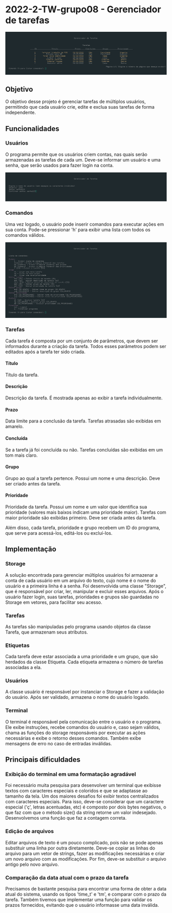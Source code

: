 # 2022-2-TW-grupo08 - Gerenciador de tarefas

![Tela Principal](./screenshots/tela_principal.png)

## Objetivo
O objetivo desse projeto é gerenciar tarefas de múltiplos usuários, permitindo que cada usuário crie, edite e exclua suas tarefas de forma independente.

## Funcionalidades

### Usuários
O programa permite que os usuários criem contas, nas quais serão armazenadas as tarefas de cada um. Deve-se informar um usuário e uma senha, que serão usados para fazer login na conta.

![Tela de criação de usuário](./screenshots/criacao_usuario.png)

### Comandos
Uma vez logado, o usuário pode inserir comandos para executar ações em sua conta. Pode-se pressionar 'h' para exibir uma lista com todos os comandos válidos.

![Lista de comandos](./screenshots/lista_comandos.png)

### Tarefas
Cada tarefa é composta por um conjunto de parâmetros, que devem ser informados durante a criação da tarefa. Todos esses parâmetros podem ser editados após a tarefa ter sido criada.

#### Título
Título da tarefa.

#### Descrição
Descrição da tarefa. É mostrada apenas ao exibir a tarefa individualmente.

#### Prazo
Data limite para a conclusão da tarefa. Tarefas atrasadas são exibidas em amarelo.

#### Concluída
Se a tarefa já foi concluída ou não. Tarefas concluídas são exibidas em um tom mais claro.

#### Grupo
Grupo ao qual a tarefa pertence. Possui um nome e uma descrição. Deve ser criado antes da tarefa.

#### Prioridade
Prioridade da tarefa. Possui um nome e um valor que identifica sua prioridade (valores mais baixos indicam uma prioridade maior). Tarefas com maior prioridade são exibidas primeiro. Deve ser criada antes da tarefa.

Além disso, cada tarefa, prioridade e grupo recebem um ID do programa, que serve para acessá-los, editá-los ou excluí-los.

## Implementação

### Storage
A solução encontrada para gerenciar múltiplos usuários foi armazenar a conta de cada usuário em um arquivo do texto, cujo nome é o nome do usuário e a primeira linha é a senha.
Foi desenvolvida uma classe "Storage", que é responsável por criar, ler, manipular e excluir esses arquivos.
Após o usuário fazer login, suas tarefas, prioridades e grupos são guardadas no Storage em vetores, para facilitar seu acesso.

### Tarefas
As tarefas são manipuladas pelo programa usando objetos da classe Tarefa, que armazenam seus atributos.

### Etiquetas
Cada tarefa deve estar associada a uma prioridade e um grupo, que são herdados da classe Etiqueta. Cada etiqueta armazena o número de tarefas associadas a ela.

### Usuários
A classe usuário é responsável por instanciar o Storage e fazer a validação do usuário. Após ser validado, armazena o nome do usuário logado.

### Terminal
O terminal é responsável pela comunicação entre o usuário e o programa. Ele exibe instruções, recebe comandos do usuário e, caso sejam válidos, chama as funções do storage responsáveis por executar as ações necessárias e exibe o retorno desses comandos. Também exibe mensagens de erro no caso de entradas inválidas.

## Principais dificuldades

### Exibição do terminal em uma formatação agradável
Foi necessário muita pesquisa para desenvolver um terminal que exibisse textos com caracteres especiais e coloridos e que se adaptasse ao tamanho da tela. Um dos maiores desafios foi exibir textos centralizados com caracteres especiais. Para isso, deve-se considerar que um caractere especial ('ç', letras acentuadas, etc) é composto por dois bytes negativos, o que faz com que o método size() da string retorne um valor indesejado. Desenvolvemos uma função que faz a contagem correta.

### Edição de arquivos
Editar arquivos de texto é um pouco complicado, pois não se pode apenas substituir uma linha por outra diretamente. Deve-se copiar as linhas do arquivo para um vetor de strings, fazer as modificações necessárias e criar um novo arquivo com as modificações. Por fim, deve-se substituir o arquivo antigo pelo novo arquivo.

### Comparação da data atual com o prazo da tarefa
Precisamos de bastante pesquisa para encontrar uma forma de obter a data atual do sistema, usando os tipos 'time_t' e 'tm', e comparar com o prazo da tarefa. Também tivemos que implementar uma função para validar os prazos fornecidos, evitando que o usuário informasse uma data inválida.